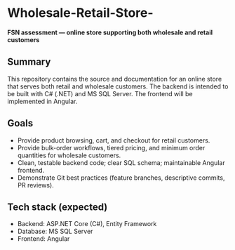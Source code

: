 # Wholesale-Retail-Store-<yourname>

**FSN assessment — online store supporting both wholesale and retail customers**

## Summary
This repository contains the source and documentation for an online store that serves both retail and wholesale customers. The backend is intended to be built with C# (.NET) and MS SQL Server. The frontend will be implemented in Angular.

## Goals
- Provide product browsing, cart, and checkout for retail customers.
- Provide bulk-order workflows, tiered pricing, and minimum order quantities for wholesale customers.
- Clean, testable backend code; clear SQL schema; maintainable Angular frontend.
- Demonstrate Git best practices (feature branches, descriptive commits, PR reviews).

## Tech stack (expected)
- Backend: ASP.NET Core (C#), Entity Framework
- Database: MS SQL Server
- Frontend: Angular
